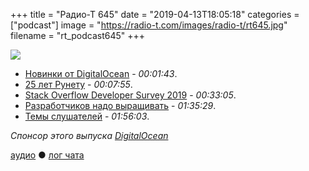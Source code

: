 +++
title = "Радио-Т 645"
date = "2019-04-13T18:05:18"
categories = ["podcast"]
image = "https://radio-t.com/images/radio-t/rt645.jpg"
filename = "rt_podcast645"
+++

![](https://radio-t.com/images/radio-t/rt645.jpg)

- [Новинки от DigitalOcean](https://blog.digitalocean.com/general-purpose-droplets-let-you-do-more/) - *00:01:43*.
- [25 лет Рунету](https://habr.com/ru/post/447046/) - *00:07:55*.
- [Stack Overflow Developer Survey 2019](https://insights.stackoverflow.com/survey/2019) - *00:33:05*.
- [Разработчиков надо выращивать](https://sizovs.net/2019/04/10/the-best-developers-are-raised-not-hired/) - *01:35:29*.
- [Темы слушателей](https://radio-t.com/p/2019/04/09/prep-645/) - *01:56:03*.

*Спонсор этого выпуска [DigitalOcean](https://www.digitalocean.com)*


[аудио](http://cdn.radio-t.com/rt_podcast645.mp3) ● [лог чата](http://chat.radio-t.com/logs/radio-t-645.html)
<audio src="http://cdn.radio-t.com/rt_podcast645.mp3" preload="none"></audio>
